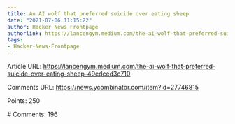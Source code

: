 ```yaml
---
title: An AI wolf that preferred suicide over eating sheep
date: "2021-07-06 11:15:22"
author: Hacker News Frontpage
authorlink: https://lancengym.medium.com/the-ai-wolf-that-preferred-suicide-over-eating-sheep-49edced3c710
tags:
- Hacker-News-Frontpage
---
```


<p>Article URL: <a href="https://lancengym.medium.com/the-ai-wolf-that-preferred-suicide-over-eating-sheep-49edced3c710">https://lancengym.medium.com/the-ai-wolf-that-preferred-suicide-over-eating-sheep-49edced3c710</a></p>
<p>Comments URL: <a href="https://news.ycombinator.com/item?id=27746815">https://news.ycombinator.com/item?id=27746815</a></p>
<p>Points: 250</p>
<p># Comments: 196</p>
